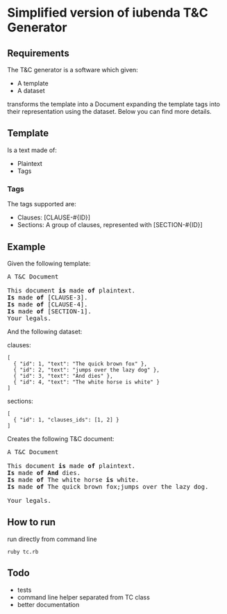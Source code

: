 # Simplified version of iubenda T&C Generator

## Requirements

The T&C generator is a software which given:
* A template
* A dataset
  
transforms the template into a Document expanding the template tags into their representation using
the dataset. Below you can find more details.

## Template
Is a text made of:
* Plaintext
* Tags

### Tags
The tags supported are:
* Clauses: [CLAUSE-#{ID}]
* Sections: A group of clauses, represented with [SECTION-#{ID}]


## Example

Given the following template:
<pre>
A T&C Document

This document <b>is</b> made <b>of</b> plaintext.
<b>Is</b> made <b>of</b> [CLAUSE-3].
<b>Is</b> made <b>of</b> [CLAUSE-4].
<b>Is</b> made <b>of</b> [SECTION-1].
Your legals.
</pre>

And the following dataset:

clauses:
```
[
  { "id": 1, "text": "The quick brown fox" },
  { "id": 2, "text": "jumps over the lazy dog" },
  { "id": 3, "text": "And dies" },
  { "id": 4, "text": "The white horse is white" }
]
```

sections:

```
[
  { "id": 1, "clauses_ids": [1, 2] }
]
```

Creates the following T&C document:
<pre>
A T&C Document

This document <b>is</b> made <b>of</b> plaintext.
<b>Is</b> made <b>of And</b> dies.  
<b>Is</b> made <b>of</b> The white horse <b>is</b> white.
<b>Is</b> made <b>of</b> The quick brown fox;jumps over the lazy dog.

Your legals.
</pre>


## How to run
run directly from command line
```
ruby tc.rb
```


## Todo
- tests
- command line helper separated from TC class
- better documentation